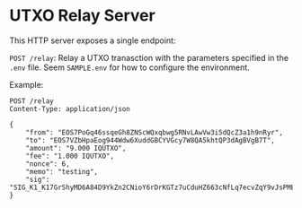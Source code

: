 # UTXO Relay Server

This HTTP server exposes a single endpoint:

`POST /relay`: Relay a UTXO tranasction with the parameters specified in the `.env` file. Seem `SAMPLE.env` for how to configure the environment.

Example:

```
POST /relay
Content-Type: application/json

{
	"from": "EOS7PoGq46ssqeGh8ZNScWQxqbwg5RNvLAwVw3i5dQcZ3a1h9nRyr",
	"to": "EOS7VZbHpaEog944Wdw6XuddGBCYVGcy7W8QA5khtQP3dAgBVgB7T",
	"amount": "9.000 IQUTXO", 
	"fee": "1.000 IQUTXO",
	"nonce": 6,
	"memo": "testing",
	"sig": "SIG_K1_K17GrShyMD6A84D9YkZn2CNioY6rDrKGTz7uCduHZ663cNfLq7ecvZqY9vJsPMExetVMwKTQeNMceKtopMj4iSo8nyXLEW"
}
```

